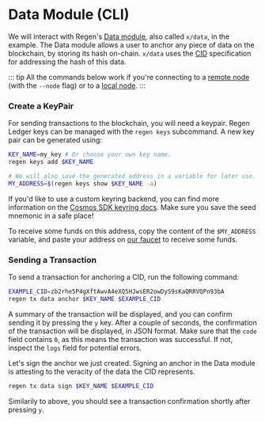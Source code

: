# Data Module (CLI)

We will interact with Regen's [Data module](./modules/data/), also called `x/data`, in the example. The Data module allows a user to anchor any piece of data on the blockchain, by storing its hash on-chain. `x/data` uses the [CID](https://github.com/multiformats/cid) specification for addressing the hash of this data.

::: tip
All the commands below work if you're connecting to a [remote node](./getting-started/live-networks) (with the `--node` flag) or to a [local node](./getting-started).
:::

### Create a KeyPair

For sending transactions to the blockchain, you will need a keypair. Regen Ledger keys can be managed with the `regen keys` subcommand. A new key pair can be generated using:

```sh
KEY_NAME=my_key # Or choose your own key name.
regen keys add $KEY_NAME

# We will also save the generated address in a variable for later use.
MY_ADDRESS=$(regen keys show $KEY_NAME -a)
```

If you'd like to use a custom keyring backend, you can find more information on the [Cosmos SDK keyring docs](https://docs.cosmos.network/master/run-node/keyring.html). Make sure you save the seed mnemonic in a safe place!

To receive some funds on this address, copy the content of the `$MY_ADDRESS` variable, and paste your address on [our faucet](https://regen.vitwit.com/faucet) to receive some funds.

### Sending a Transaction

To send a transaction for anchoring a CID, run the following command:

```sh
EXAMPLE_CID=zb2rhe5P4gXftAwvA4eXQ5HJwsER2owDyS9sKaQRRVQPn93bA
regen tx data anchor $KEY_NAME $EXAMPLE_CID
```

A summary of the transaction will be displayed, and you can confirm sending it by pressing the `y` key. After a couple of seconds, the confirmation of the transaction will be displayed, in JSON format. Make sure that the `code` field contains `0`, as this means the transaction was successful. If not, inspect the `logs` field for potential errors.

Let's sign the anchor we just created. Signing an anchor in the Data module is attesting to the veracity of the data the CID represents.

```sh
regen tx data sign $KEY_NAME $EXAMPLE_CID
```

Similarily to above, you should see a transaction confirmation shortly after pressing `y`.
